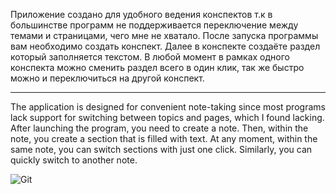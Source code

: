 Приложение создано для удобного ведения конспектов т.к в большинстве программ не поддерживается переключение между темами и страницами, чего мне не хватало. После запуска программы вам необходимо создать конспект. Далее в конспекте создаёте раздел который заполняется текстом. В любой момент в рамках одного конспекта можно сменить раздел всего в один клик, так же быстро можно и переключиться на другой конспект.
__________________________________________________________________________________________________________________________________________________________________________________________________________________________________________________

The application is designed for convenient note-taking since most programs lack support for switching between topics and pages, which I found lacking. After launching the program, you need to create a note. Then, within the note, you create a section that is filled with text. At any moment, within the same note, you can switch sections with just one click. Similarly, you can quickly switch to another note.

![Git](https://github.com/Kactus26/SAViE/assets/143936467/34989416-874f-49db-8de1-258b14b9e97c)
